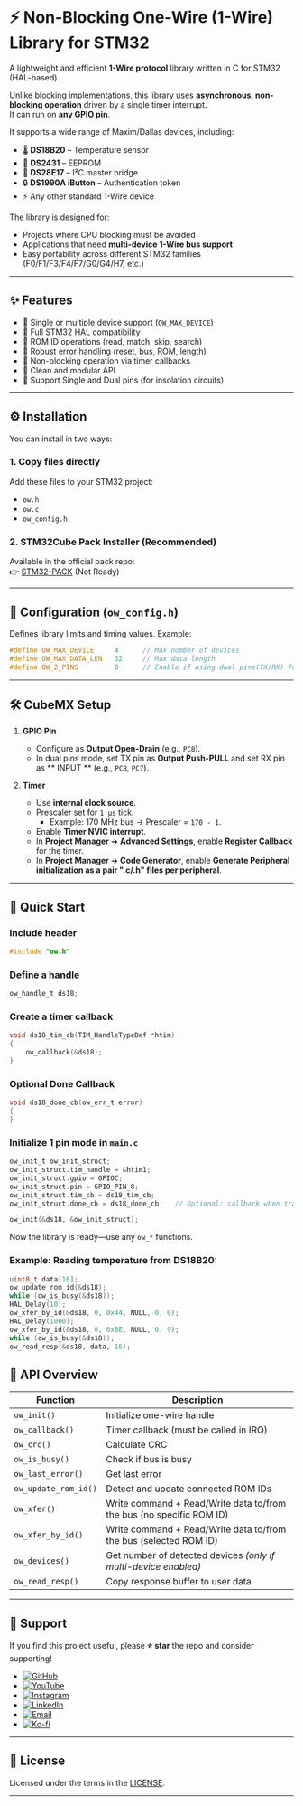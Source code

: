 # ⚡ Non-Blocking One-Wire (1-Wire) Library for STM32  

A lightweight and efficient **1-Wire protocol** library written in C for STM32 (HAL-based).  

Unlike blocking implementations, this library uses **asynchronous, non-blocking operation** driven by a single timer interrupt.  
It can run on **any GPIO pin**.  

It supports a wide range of Maxim/Dallas devices, including:  

- 🌡️ **DS18B20** – Temperature sensor  
- 🔋 **DS2431** – EEPROM  
- 🔐 **DS28E17** – I²C master bridge  
- 🔒 **DS1990A iButton** – Authentication token  
- ⚡ Any other standard 1-Wire device  

The library is designed for:  

- Projects where CPU blocking must be avoided  
- Applications that need **multi-device 1-Wire bus support**  
- Easy portability across different STM32 families (F0/F1/F3/F4/F7/G0/G4/H7, etc.)  

---

## ✨ Features  

- 🔹 Single or multiple device support (`OW_MAX_DEVICE`)  
- 🔹 Full STM32 HAL compatibility  
- 🔹 ROM ID operations (read, match, skip, search)  
- 🔹 Robust error handling (reset, bus, ROM, length)  
- 🔹 Non-blocking operation via timer callbacks  
- 🔹 Clean and modular API
- 🔹 Support Single and Dual pins (for insolation circuits)

---

## ⚙️ Installation  

You can install in two ways:  

### 1. Copy files directly  
Add these files to your STM32 project:  
- `ow.h`  
- `ow.c`  
- `ow_config.h`  

### 2. STM32Cube Pack Installer (Recommended)  
Available in the official pack repo:  
👉 [STM32-PACK](https://github.com/nimaltd/STM32-PACK)  (Not Ready)

---

## 🔧 Configuration (`ow_config.h`)  

Defines library limits and timing values. Example:  

```c
#define OW_MAX_DEVICE     4      // Max number of devices
#define OW_MAX_DATA_LEN   32     // Max data length
#define OW_2_PINS         0      // Enable if using dual pins(TX/RX) for isolation 
```  

---

## 🛠 CubeMX Setup  

1. **GPIO Pin**  
   - Configure as **Output Open-Drain** (e.g., `PC8`).  
   - In dual pins mode, set TX pin as **Output Push-PULL** and set RX pin as ** INPUT ** (e.g., `PC8`, `PC7`). 

2. **Timer**  
   - Use **internal clock source**.  
   - Prescaler set for `1 µs` tick.  
     - Example: 170 MHz bus → Prescaler = `170 - 1`.  
   - Enable **Timer NVIC interrupt**.  
   - In **Project Manager → Advanced Settings**, enable **Register Callback** for the timer.
   - In **Project Manager → Code Generator**, enable **Generate Peripheral initialization as a pair ".c/.h" files per peripheral**.  

---

## 🚀 Quick Start  

### Include header  
```c
#include "ow.h"
```  

### Define a handle  
```c
ow_handle_t ds18;
```  

### Create a timer callback  
```c
void ds18_tim_cb(TIM_HandleTypeDef *htim)
{
    ow_callback(&ds18);
}
```  

### Optional Done Callback
```c
void ds18_done_cb(ow_err_t error)
{
}

```

### Initialize 1 pin mode in `main.c`  
```c
ow_init_t ow_init_struct;
ow_init_struct.tim_handle = &htim1;
ow_init_struct.gpio = GPIOC;
ow_init_struct.pin = GPIO_PIN_8;
ow_init_struct.tim_cb = ds18_tim_cb;
ow_init_struct.done_cb = ds18_done_cb;   // Optional: callback when transfer is done, or can use NULL

ow_init(&ds18, &ow_init_struct);
```  

Now the library is ready—use any `ow_*` functions.  

### Example: Reading temperature from DS18B20:
```c 
uint8_t data[16];
ow_update_rom_id(&ds18);
while (ow_is_busy(&ds18));
HAL_Delay(10);
ow_xfer_by_id(&ds18, 0, 0x44, NULL, 0, 0);
HAL_Delay(1000);
ow_xfer_by_id(&ds18, 0, 0xBE, NULL, 0, 9);
while (ow_is_busy(&ds18));
ow_read_resp(&ds18, data, 16);
```

## 🧰 API Overview  

| Function | Description |
|----------|-------------|
| `ow_init()` | Initialize one-wire handle |
| `ow_callback()` | Timer callback (must be called in IRQ) |
| `ow_crc()` | Calculate CRC |
| `ow_is_busy()` | Check if bus is busy |
| `ow_last_error()` | Get last error |
| `ow_update_rom_id()` | Detect and update connected ROM IDs |
| `ow_xfer()` | Write command + Read/Write data to/from the bus (no specific ROM ID) |
| `ow_xfer_by_id()` | Write command + Read/Write data to/from the bus (selected ROM ID) |
| `ow_devices()` | Get number of detected devices *(only if multi-device enabled)* |
| `ow_read_resp()` | Copy response buffer to user data |

---

## 💖 Support  

If you find this project useful, please **⭐ star** the repo and consider supporting!  

- [![GitHub](https://img.shields.io/badge/GitHub-Follow-black?style=for-the-badge&logo=github)](https://github.com/NimaLTD)  
- [![YouTube](https://img.shields.io/badge/YouTube-Subscribe-red?style=for-the-badge&logo=youtube)](https://youtube.com/@nimaltd)
- [![Instagram](https://img.shields.io/badge/Instagram-Follow-blue?style=for-the-badge&logo=instagram)](https://instagram.com/github.nimaltd)
- [![LinkedIn](https://img.shields.io/badge/LinkedIn-Connect-blue?style=for-the-badge&logo=linkedin)](https://linkedin.com/in/nimaltd)
- [![Email](https://img.shields.io/badge/Email-Contact-red?style=for-the-badge&logo=gmail)](mailto:nima.askari@gmail.com)
- [![Ko-fi](https://img.shields.io/badge/Ko--fi-Support-orange?style=for-the-badge&logo=ko-fi)](https://ko-fi.com/nimaltd)

---

## 📜 License  

Licensed under the terms in the [LICENSE](./LICENSE.TXT).  

---
